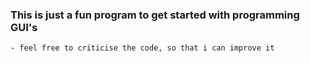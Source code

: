 ### This is just a fun program to get started with programming GUI's

    - feel free to criticise the code, so that i can improve it
